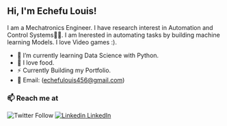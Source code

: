 <h2> Hi, I'm Echefu Louis!</h2>

I am a Mechatronics Engineer. I have research interest in Automation and Control Systems👨‍💻. I am Inerested in automating tasks by building machine learning Models. I love Video games :).


- 🔭 I’m currently learning Data Science with Python.
- 🍔 I love food.
- ⚡ Currently Building my Portfolio.
- 💬 Email: (echefulouis456@gmail.com)

### 📫 Reach me at 
![Twitter Follow](https://img.shields.io/twitter/follow/luwie_zz?style=social)
[![Linkedin](https://i.stack.imgur.com/gVE0j.png) LinkedIn](https://www.linkedin.com/in/echefu-louis-53523315a)

